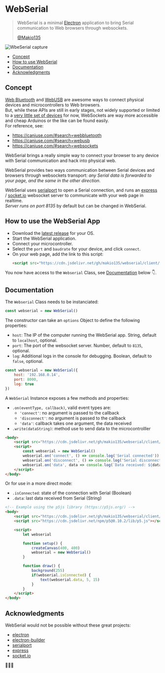 # WebSerial

> WebSerial is a minimal [Electron](https://electronjs.org/) application to bring Serial communication to Web browsers through websockets.  
> 
> [@Makio135](https://twitter.com/makio135)

![WbeSerial capture](https://i.imgur.com/WqXCIWo.png)

- [Concept](#concept)
- [How to use WebSerial](#how-to-use-webserial)
- [Documentation](#documentation)
- [Acknowledgments](#acknowledgments)

## Concept
[Web Bluetooth](https://webbluetoothcg.github.io/web-bluetooth/) and [WebUSB](https://wicg.github.io/webusb/) are awesome ways to connect physical devices and microcontrollers to Web browsers.  
But, while these APIs are still in early stages, not widely supported or limited to a [very little set of devices](https://github.com/webusb/arduino#compatible-hardware) for now, WebSockets are way more accessible and cheap Arduinos or the like can be found easily.  
For reference, see:
- https://caniuse.com/#search=webbluetooth
- https://caniuse.com/#search=webusb
- https://caniuse.com/#search=websockets

WebSerial brings a really simple way to connect your browser to any device with Serial communication and hack into physical web.

WebSerial provides two ways communication between Serial devices and browsers through websockets transport: *any Serial data is forwarded to your page, and the same in the other direction*.

WebSerial uses [serialport](https://serialport.io/) to open a Serial connection, and runs an [express](https://expressjs.com/) / [socket.io](https://socket.io/) websocket server to communicate with your web page in realtime.  
*Server runs on port 8135* by default but can be changed in WebSerial.

## How to use the WebSerial App
- Download the [latest release](https://github.com/makio135/webserial/releases) for your OS.  
- Start the WebSerial application.  
- Connect your microcontroller.  
- Select the `port` and `baudrate` for your device, and click `connect`.  
- On your web page, add the link to this script:
    ```html
    <script src="https://cdn.jsdelivr.net/gh/makio135/webserial/client/webserial.js"></script>
    ```
You now have access to the `Webserial` Class, see [Documentation](#documentation) below 👇.

## Documentation
The `Webserial` Class needs to be instanciated:
```javascript
const webserial = new WebSerial()
```
The constructor can take an `options` Object to define the following properties:
- `host`: The IP of the computer running the WebSerial app. String, default to `localhost`, optional.
- `port`: The port of the websocket server. Number, default to `8135`, optional.
- `log`: Additional logs in the console for debugging. Boolean, default to `false`, optional.

```javascript
const webserial = new WebSerial({
    host: '192.168.0.14',
    port: 8000,
    log: true
})
```

A `WebSerial` Instance exposes a few methods and properties:
- `.on(eventType, callback)`, valid event types are:
    - `'connect'`: no argument is passed to the callback
    - `'disconnect'`: no argument is passed to the callback
    - `'data'`: callback takes one argument, the data received
- `.write(dataString)`: method use to send data to the microcontrolller

```html
<body>
    <script src="https://cdn.jsdelivr.net/gh/makio135/webserial/client/webserial.js"></script>
    <script>
        const webserial = new WebSerial()
        webserial.on('connect', () => console.log('Serial connected'))
        webserial.on('disconnect', () => console.log('Serial disconnected'))
        webserial.on('data', data => console.log(`Data received: ${data}`))
    </script>
</body>
```

Or for use in a more direct mode:
- `.isConnected`: state of the connection with Serial (Boolean)
- `.data`: last data received from Serial (String)

```html
<!-- Example using the p5js library (https://p5js.org/) -->
<body>
    <script src="https://cdn.jsdelivr.net/gh/makio135/webserial/client/webserial.js"></script>
    <script src="https://cdn.jsdelivr.net/npm/p5@0.10.2/lib/p5.js"></script>

    <script>
        let webserial

        function setup() {
            createCanvas(400, 400)
            webserial = new WebSerial()
        }

        function draw() {
            background(255)
            if(webserial.isConnected) {
                text(webserial.data, 5, 15)
            }
        }
    </script>
</body>
```

## Acknowledgments
WebSerial would not be possible without these great projects: 
- [electron](https://electronjs.org/)
- [electron-builder](https://www.electron.build/)
- [serialport](https://serialport.io/)
- [express](https://expressjs.com/)
- [socket.io](https://socket.io/)  

🙏🙏🙏
